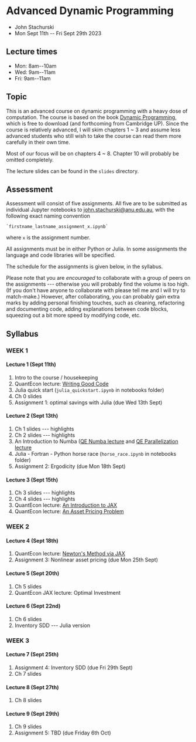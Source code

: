 # Advanced Dynamic Programming 

* John Stachurski
* Mon Sept 11th -- Fri Sept 29th 2023


## Lecture times

* Mon: 8am--10am
* Wed: 9am--11am
* Fri: 9am--11am


## Topic

This is an advanced course on dynamic programming with a heavy dose of
computation.  The course is based on the book [Dynamic Programming](https://dp.quantecon.org/), which is free to download (and
forthcoming from Cambridge UP). Since the course is relatively advanced, I will
skim chapters 1 ~ 3 and assume less advanced students who still wish to take the
course can read them more carefully in their own time.

Most of our focus will be on chapters 4 ~ 8.  Chapter 10 will probably be
omitted completely.

The lecture slides can be found in the `slides` directory.




## Assessment

Assessment will consist of five assignments.  All five are to be submitted as
individual Jupyter notebooks to <john.stachurski@anu.edu.au>, with the following exact naming
convention

    `firstname_lastname_assignment_x.ipynb`

where `x` is the assignment number.

All assignments must be in either Python or Julia.  In some assignments the
language and code libraries will be specified.

The schedule for the assignments is given below, in the syllabus.

Please note that you are *encouraged* to collaborate with a group of peers on
the assignments --- otherwise you will probably find the volume is too high. (If
you don't have anyone to collaborate with please tell me and I will try to
match-make.) However, after collaborating, you can probably gain extra marks by
adding personal finishing touches, such as cleaning, refactoring and documenting
code, adding explanations between code blocks, squeezing out a bit more speed by
modifying code, etc.


## Syllabus

### WEEK 1  

#### Lecture 1 (Sept 11th)

1. Intro to the course / housekeeping
1. QuantEcon lecture: [Writing Good Code](https://python-programming.quantecon.org/writing_good_code.html)
1. Julia quick start  (`julia_quickstart.ipynb` in notebooks folder)
1. Ch 0 slides 
1. Assignment 1: optimal savings with Julia (due Wed 13th Sept)


#### Lecture 2 (Sept 13th)

1. Ch 1 slides --- highlights
1. Ch 2 slides --- highlights
1. An Introduction to Numba ([QE Numba lecture](https://jax.quantecon.org/newtons_method.html) and [QE Parallelization lecture](https://python-programming.quantecon.org/parallelization.html)
1. Julia - Fortran - Python horse race (`horse_race.ipynb` in notebooks folder)
1. Assignment 2: Ergodicity  (due Mon 18th Sept)


#### Lecture 3 (Sept 15th)

1. Ch 3 slides --- highlights
1. Ch 4 slides --- highlights
1. QuantEcon lecture: [An Introduction to JAX](https://jax.quantecon.org/jax_intro.html)
1. QuantEcon lecture: [An Asset Pricing Problem](https://jax.quantecon.org/markov_asset.html)


###   WEEK 2  

#### Lecture 4 (Sept 18th)

1. QuantEcon lecture: [Newton's Method via JAX](https://jax.quantecon.org/newtons_method.html)
1. Assignment 3:  Nonlinear asset pricing (due Mon 25th Sept)


#### Lecture 5 (Sept 20th)

1. Ch 5 slides
1. QuantEcon JAX lecture:  Optimal Investment 


#### Lecture 6 (Sept 22nd)

1. Ch 6 slides
1. Inventory SDD --- Julia version


###   WEEK 3  

#### Lecture 7  (Sept 25th)

1. Assignment 4: Inventory SDD (due Fri 29th Sept)
1. Ch 7 slides

#### Lecture 8  (Sept 27th)

1. Ch 8 slides

#### Lecture 9  (Sept 29th)

1. Ch 9 slides
1. Assignment 5: TBD (due Friday 6th Oct)


